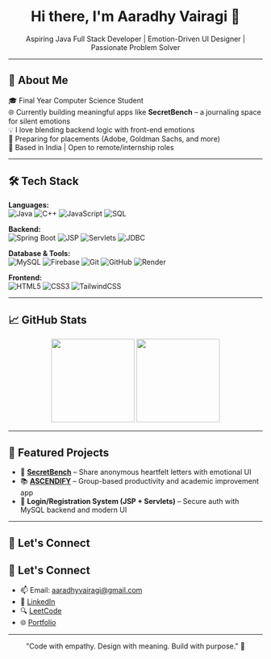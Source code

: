 <h1 align="center">Hi there, I'm Aaradhy Vairagi 👋</h1>

<p align="center">
  Aspiring Java Full Stack Developer | Emotion-Driven UI Designer | Passionate Problem Solver
</p>

---

## 💼 About Me

🎓 Final Year Computer Science Student  
🌐 Currently building meaningful apps like **SecretBench** – a journaling space for silent emotions  
💡 I love blending backend logic with front-end emotions  
🧠 Preparing for placements (Adobe, Goldman Sachs, and more)  
📍 Based in India | Open to remote/internship roles  

---

## 🛠️ Tech Stack

**Languages:**  
![Java](https://img.shields.io/badge/-Java-800080?&logo=Java&logoColor=ffffff)
![C++](https://img.shields.io/badge/-C++-800080?&logo=c%2B%2B&logoColor=ffffff)
![JavaScript](https://img.shields.io/badge/-JavaScript-800080?&logo=javascript&logoColor=ffffff)
![SQL](https://img.shields.io/badge/-SQL-800080?&logo=mysql&logoColor=ffffff)


**Backend:**  
![Spring Boot](https://img.shields.io/badge/-SpringBoot-000?&logo=springboot)
![JSP](https://img.shields.io/badge/-JSP-000?&logo=java)
![Servlets](https://img.shields.io/badge/-Servlets-000?&logo=java)
![JDBC](https://img.shields.io/badge/-JDBC-000?&logo=java)

**Database & Tools:**  
![MySQL](https://img.shields.io/badge/-MySQL-000?&logo=mysql)
![Firebase](https://img.shields.io/badge/-Firebase-000?&logo=firebase)
![Git](https://img.shields.io/badge/-Git-000?&logo=git)
![GitHub](https://img.shields.io/badge/-GitHub-000?&logo=github)
![Render](https://img.shields.io/badge/-Render-000?&logo=render)

**Frontend:**  
![HTML5](https://img.shields.io/badge/-HTML5-000?&logo=html5)
![CSS3](https://img.shields.io/badge/-CSS3-000?&logo=css3)
![TailwindCSS](https://img.shields.io/badge/-TailwindCSS-000?&logo=tailwind-css)

---

## 📈 GitHub Stats

<p align="center">
  <img src="https://github-readme-stats.vercel.app/api?username=aaradhy22&show_icons=true&theme=github_dark" height="165">
  <img src="https://github-readme-stats.vercel.app/api/top-langs/?username=aaradhy22&layout=compact&theme=github_dark" height="165">
</p>

---

## 🚀 Featured Projects

- 💌 **[SecretBench](https://github.com/aaradhy22/secretbench)** – Share anonymous heartfelt letters with emotional UI
- 📚 **[ASCENDIFY](https://github.com/aaradhy22/ascendify)** – Group-based productivity and academic improvement app
- 🔐 **Login/Registration System (JSP + Servlets)** – Secure auth with MySQL backend and modern UI

---

## 🔗 Let's Connect

## 🔗 Let's Connect

- 📫 Email: aaradhyvairagi@gmail.com  
- 💼 [LinkedIn](https://www.linkedin.com/in/aaradhy-vairagi-a22b35317/)  
- 🔍 [LeetCode](https://leetcode.com/u/aaradhyavairagi/)  
- 🌐 [Portfolio](https://aaradhy22.github.io/portfolio/)


---

<p align="center">
  "Code with empathy. Design with meaning. Build with purpose." 💙
</p>
